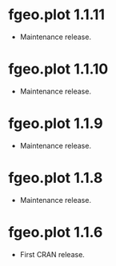 # fgeo.plot 1.1.11

* Maintenance release.

# fgeo.plot 1.1.10

* Maintenance release.

# fgeo.plot 1.1.9

* Maintenance release.

# fgeo.plot 1.1.8

* Maintenance release.

# fgeo.plot 1.1.6

* First CRAN release.
